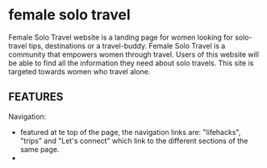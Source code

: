 # female solo travel

Female Solo Travel website is a landing page for women looking for solo-travel tips, destinations or a travel-buddy. Female Solo Travel is a community that empowers women through travel.
Users of this website will be able to find all the information they need about solo travels. This site is targeted towards women who travel alone.

## FEATURES
Navigation:
* featured at te top of the page, the navigation links are: "lifehacks", "trips" and "Let's connect" which link to the different sections of the same page.
* 